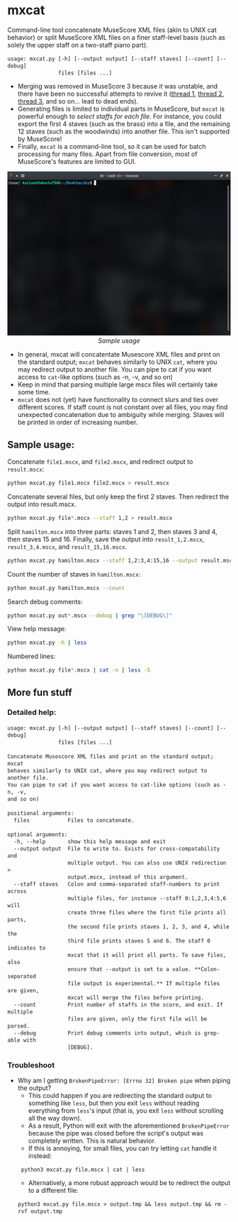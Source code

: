 # mxcat
Command-line tool concatenate MuseScore XML files (akin to UNIX cat behavior) or split MuseScore XML files on a finer staff-level basis (such as solely the upper staff on a two-staff piano part).
```
usage: mxcat.py [-h] [--output output] [--staff staves] [--count] [--debug]
                files [files ...]
```
* Merging was removed in MuseScore 3 because it was unstable, and there have been no successful attempts to revive it ([thread 1](https://musescore.org/en/node/291978), [thread 2](https://musescore.org/en/node/264845), [thread 3](https://musescore.org/en/node/264733), and so on... lead to dead ends). 
* Generating files is limited to individual parts in MuseScore, but `mxcat` is powerful enough to _select staffs for each file_. For instance, you could export the first 4 staves (such as the brass) into a file, and the remaining 12 staves (such as the woodwinds) into another file. This isn't supported by MuseScore!
* Finally, `mxcat` is a command-line tool, so it can be used for batch processing for many files. Apart from file conversion, most of MuseScore's features are limited to GUI.

<p align="center">
  <img src="sample.gif" style="text-align: center" width="653px"/>
  </br>
  <i>Sample usage</i>
</p>

* In general, mxcat will concatentate Musescore XML files and print on the standard output; `mxcat`
behaves similarly to UNIX `cat`, where you may redirect output to another file.
You can pipe to cat if you want access to `cat`-like options (such as -n, -v,
and so on)
* Keep in mind that parsing multiple large mscx files will certainly take some time.
* `mxcat` does not (yet) have functionality to connect slurs and ties over different scores. If staff count is not constant over all files, you may find unexpected concatenation due to ambiguity while merging. Staves will be printed in order of increasing number.


## Sample usage:
Concatenate `file1.mscx`, and `file2.mscx`, and redirect output to `result.mscx`:
```bash
python mxcat.py file1.mscx file2.mscx > result.mscx
```

Concatenate several files, but only keep the first 2 staves. Then redirect the output into result.mscx.
```bash
python mxcat.py file*.mscx --staff 1,2 > result.mscx
```

Split `hamilton.mscx` into three parts: staves 1 and 2, then staves 3 and 4, then staves 15 and 16. Finally, save the output into `result_1,2.mscx`, `result_3,4.mscx`, and `result_15,16.mscx`. 
```bash
python mxcat.py hamilton.mscx --staff 1,2:3,4:15,16 --output result.mscx
```

Count the number of staves in `hamilton.mscx`:
```bash
python mxcat.py hamilton.mscx --count
```

Search debug comments:
```bash
python mxcat.py out*.mscx --debug | grep "\[DEBUG\]"
```

View help message:
```bash
python mxcat.py -h | less 
```

Numbered lines:
```bash
python mxcat.py file*.mscx | cat -n | less -S
```

## More fun stuff

### Detailed help:
```
usage: mxcat.py [-h] [--output output] [--staff staves] [--count] [--debug]
                files [files ...]

Concatenate Musescore XML files and print on the standard output; mxcat
behaves similarly to UNIX cat, where you may redirect output to another file.
You can pipe to cat if you want access to cat-like options (such as -n, -v,
and so on)

positional arguments:
  files            Files to concatenate.

optional arguments:
  -h, --help       show this help message and exit
  --output output  File to write to. Exists for cross-compatability and
                   multiple output. You can also use UNIX redirection >
                   output.mscx, instead of this argument.
  --staff staves   Colon and comma-separated staff-numbers to print across
                   multiple files, for instance --staff 0:1,2,3,4:5,6 will
                   create three files where the first file prints all parts,
                   the second file prints staves 1, 2, 3, and 4, while the
                   third file prints staves 5 and 6. The staff 0 indicates to
                   mxcat that it will print all parts. To save files, also
                   ensure that --output is set to a value. **Colon-separated
                   file output is experimental.** If multiple files are given,
                   mxcat will merge the files before printing.
  --count          Print number of staffs in the score, and exit. If multiple
                   files are given, only the first file will be parsed.
  --debug          Print debug comments into output, which is grep-able with
                   [DEBUG].

```

### Troubleshoot
* Why am I getting `BrokenPipeError: [Errno 32] Broken pipe` when piping the output?
  * This could happen if you are redirecting the standard output to something like `less`, but then you exit `less` without reading everything from `less`'s input (that is, you exit `less` without scrolling all the way down).
  * As a result, Python will exit with the aforementioned `BrokenPipeError` because the pipe was closed before the script's output was completely written. This is natural behavior.
  * If this is annoying, for small files, you can try letting `cat` handle it instead:
  ```
   python3 mxcat.py file.mscx | cat | less
  ```
  * Alternatively, a more robust approach would be to redirect the output to a different file:
  ```
  python3 mxcat.py file.mscx > output.tmp && less output.tmp && rm -rvf output.tmp
  ```
